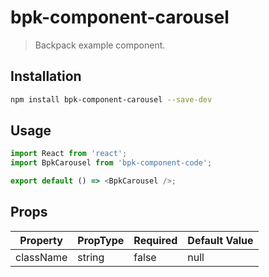 # bpk-component-carousel

> Backpack example component.

## Installation

```sh
npm install bpk-component-carousel --save-dev
```

## Usage

```js
import React from 'react';
import BpkCarousel from 'bpk-component-code';

export default () => <BpkCarousel />;
```

## Props

| Property  | PropType | Required | Default Value |
| --------- | -------- | -------- | ------------- |
| className | string   | false    | null          |
